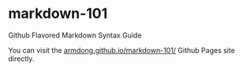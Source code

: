 # markdown-101
Github Flavored Markdown Syntax Guide

You can visit the [armdong.github.io/markdown-101/](https://armdong.github.io/markdown-101/) Github Pages site directly.
